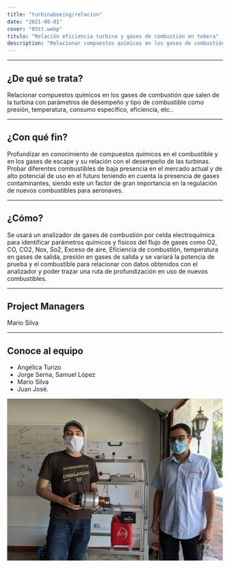 ```yaml
---
title: "turbinaboeing/relacion"
date: "2021-08-01"
cover: "05tt.webp"
titulo: "Relación eficiencia turbina y gases de combustión en tobera"
description: "Relacionar compuestos químicos en los gases de combustión que salen de la turbina con parámetros de desempeño y tipo de combustible como presión, temperatura, consumo específico, eficiencia, etc.."
---
```

***

## ¿De qué se trata?

Relacionar compuestos químicos en los gases de combustión que salen de la turbina con parámetros de desempeño y tipo de combustible como presión, temperatura, consumo específico, eficiencia, etc..

***
## ¿Con qué fin?

Profundizar en conocimiento de compuestos químicos en el combustible y en los gases de escape y su relación con el desempeño de las turbinas. Probar diferentes combustibles de baja presencia en el mercado actual y de alto potencial de uso en el futuro teniendo en cuenta la presencia de gases contaminantes, siendo este un factor de gran importancia en la regulación de nuevos combustibles para aeronaves.

***
## ¿Cómo?
Se usará un analizador de gases de combustión por celda electroquímica para identificar parámetros químicos y físicos del flujo de gases como O2, CO, CO2, Nox, So2, Exceso de aire, Eficiencia de combustión, temperatura en gases de salida, presión en gases de salida y se variará la potencia de prueba y el combustible para relacionar con datos obtenidos con el analizador y poder trazar una ruta de profundización en uso de nuevos combustibles.

***
## Project Managers
Mario Silva

***
## Conoce al equipo
- Angélica Turizo
- Jorge Serna, Samuel López
- Mario Silva
- Juan José.

![texto alternativo](04t.webp)
